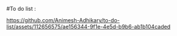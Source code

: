 #To do list :



https://github.com/Animesh-Adhikary/to-do-list/assets/112656575/ae156344-9f1e-4e5d-b9b6-ab1b104caded

